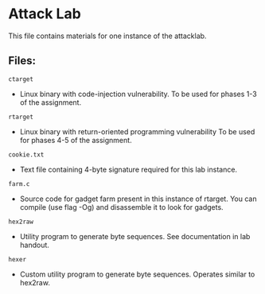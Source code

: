 # Attack Lab

This file contains materials for one instance of the attacklab.

## Files:

`ctarget`

* Linux binary with code-injection vulnerability. To be used for phases 1-3 of the assignment.
    
`rtarget`
* Linux binary with return-oriented programming vulnerability To be used for phases 4-5 of the assignment.

`cookie.txt`
* Text file containing 4-byte signature required for this lab instance.
    
`farm.c`
* Source code for gadget farm present in this instance of rtarget. You can compile (use flag -Og) and disassemble it to look for gadgets.
    
`hex2raw`
* Utility program to generate byte sequences. See documentation in lab handout.
 
`hexer`
* Custom utility program to generate byte sequences. Operates similar to hex2raw.